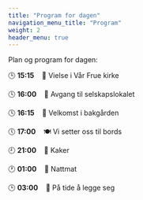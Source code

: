 ```yaml
---
title: "Program for dagen"
navigation_menu_title: "Program"
weight: 2
header_menu: true
---
```


Plan og program for dagen:

🕒 **15:15** &nbsp;&nbsp; 💒 Vielse i Vår Frue kirke

🕓 **16:00** &nbsp;&nbsp; 🚶 Avgang til selskapslokalet

🕓 **16:15** &nbsp;&nbsp; 🍾 Velkomst i bakgården

🕔 **17:00** &nbsp;&nbsp; 🍽️ Vi setter oss til bords

🕘 **21:00** &nbsp;&nbsp; 🍰 Kaker

🕐 **01:00** &nbsp;&nbsp; 🌭 Nattmat

🕒 **03:00** &nbsp;&nbsp; 🥱 På tide å legge seg
